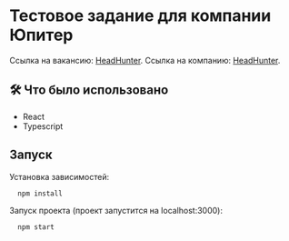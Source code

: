 # Тестовое задание для компании Юпитер

Ссылка на вакансию: [HeadHunter](https://spb.hh.ru/vacancy/66635959?from=negotiations_item&hhtmFrom=negotiations_item).
Ссылка на компанию: [HeadHunter](https://spb.hh.ru/employer/5534952?hhtmFrom=vacancy).

## 🛠 Что было использовано
* React
* Typescript

## Запуск

Установка зависимостей:
```bash
  npm install
```

Запуск проекта (проект запустится на localhost:3000):
```bash
  npm start
``` 
